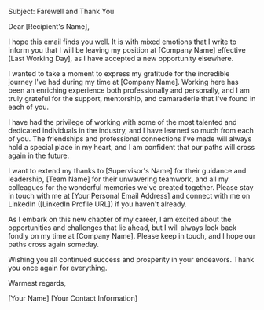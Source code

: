 Subject: Farewell and Thank You

Dear [Recipient's Name],

I hope this email finds you well. It is with mixed emotions that I write to inform you that I will be leaving my position at [Company Name] effective [Last Working Day], as I have accepted a new opportunity elsewhere.

I wanted to take a moment to express my gratitude for the incredible journey I've had during my time at [Company Name]. Working here has been an enriching experience both professionally and personally, and I am truly grateful for the support, mentorship, and camaraderie that I've found in each of you.

I have had the privilege of working with some of the most talented and dedicated individuals in the industry, and I have learned so much from each of you. The friendships and professional connections I've made will always hold a special place in my heart, and I am confident that our paths will cross again in the future.

I want to extend my thanks to [Supervisor's Name] for their guidance and leadership, [Team Name] for their unwavering teamwork, and all my colleagues for the wonderful memories we've created together. Please stay in touch with me at [Your Personal Email Address] and connect with me on LinkedIn ([LinkedIn Profile URL]) if you haven't already.

As I embark on this new chapter of my career, I am excited about the opportunities and challenges that lie ahead, but I will always look back fondly on my time at [Company Name]. Please keep in touch, and I hope our paths cross again someday.

Wishing you all continued success and prosperity in your endeavors. Thank you once again for everything.

Warmest regards,

[Your Name]
[Your Contact Information]
